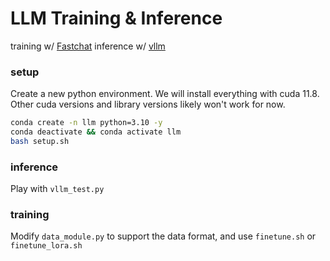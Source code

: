 # LLM Training & Inference
training w/ [Fastchat](https://github.com/lm-sys/FastChat)
inference w/ [vllm](https://github.com/vllm-project/vllm)

### setup
Create a new python environment. We will install everything with cuda 11.8. Other cuda versions and library versions likely won't work for now.
```bash
conda create -n llm python=3.10 -y
conda deactivate && conda activate llm
bash setup.sh
```

### inference
Play with `vllm_test.py`

### training
Modify `data_module.py` to support the data format, and use `finetune.sh` or `finetune_lora.sh`